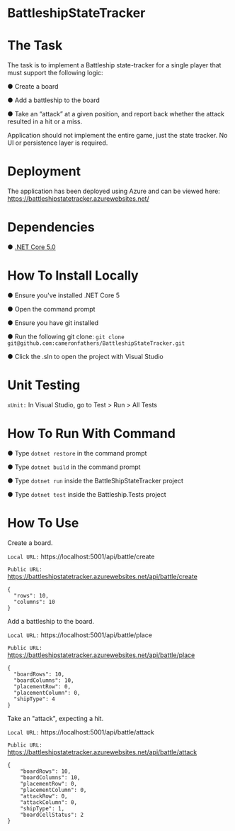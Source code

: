 # BattleshipStateTracker

# The Task 

The task is to implement a Battleship state-tracker for a single player that must support the following logic: 

● Create a board  

● Add a battleship to the board 

● Take an “attack” at a given position, and report back whether the attack resulted in a hit or a miss. 

Application should not implement the entire game, just the state tracker. No UI or persistence layer is required. 

# Deployment 

The application has been deployed using Azure and can be viewed here: https://battleshipstatetracker.azurewebsites.net/

# Dependencies
● [.NET Core 5.0](https://www.microsoft.com/net/download)

# How To Install Locally

● Ensure you've installed .NET Core 5

● Open the command prompt

● Ensure you have git installed

● Run the following git clone: ```git clone git@github.com:cameronfathers/BattleshipStateTracker.git```

● Click the .sln to open the project with Visual Studio


# Unit Testing

``xUnit:`` In Visual Studio, go to Test > Run > All Tests

# How To Run With Command

● Type ```dotnet restore``` in the command prompt

● Type ```dotnet build``` in the command prompt

● Type ```dotnet run``` inside the BattleShipStateTracker project

● Type ```dotnet test``` inside the Battleship.Tests project

# How To Use

Create a board.

``Local URL:`` https://localhost:5001/api/battle/create

``Public URL:`` https://battleshipstatetracker.azurewebsites.net/api/battle/create
```
{
  "rows": 10,
  "columns": 10
}
```

Add a battleship to the board.

``Local URL:`` https://localhost:5001/api/battle/place

``Public URL:`` https://battleshipstatetracker.azurewebsites.net/api/battle/place
```
{
  "boardRows": 10,
  "boardColumns": 10,
  "placementRow": 0,
  "placementColumn": 0,
  "shipType": 4
}
```
Take an "attack", expecting a hit.

``Local URL:`` https://localhost:5001/api/battle/attack

``Public URL:`` https://battleshipstatetracker.azurewebsites.net/api/battle/attack

```
{
	"boardRows": 10,
	"boardColumns": 10,
	"placementRow": 0, 
	"placementColumn": 0,
	"attackRow": 0, 
	"attackColumn": 0, 
	"shipType": 1,
	"boardCellStatus": 2
}
```

